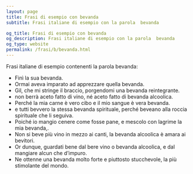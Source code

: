 ```yaml
---
layout: page
title: Frasi di esempio con bevanda 
subtitle: Frasi italiane di esempio con la parola  bevanda

og_title: Frasi di esempio con bevanda 
og_description: Frasi italiane di esempio con la parola  bevanda
og_type: website
permalink: /frasi/b/bevanda.html
---
```


Frasi italiane di esempio contenenti la parola bevanda:


- Finì la sua bevanda.
- Ormai aveva imparato ad apprezzare quella bevanda.
- Gil, che mi stringe il braccio, porgendomi una bevanda reintegrante.
- non berrà aceto fatto di vino, né aceto fatto di bevanda alcoolica.
- Perché la mia carne è vero cibo e il mio sangue è vera bevanda.
- e tutti bevvero la stessa bevanda spirituale, perché beveano alla roccia spirituale che li seguiva.
- Poiché io mangio cenere come fosse pane, e mescolo con lagrime la mia bevanda,.
- Non si beve più vino in mezzo ai canti, la bevanda alcoolica è amara ai bevitori.
- Or dunque, guardati bene dal bere vino o bevanda alcoolica, e dal mangiare alcun che d’impuro.
- Ne ottenne una bevanda molto forte e piuttosto stucchevole, la più stimolante del mondo.
